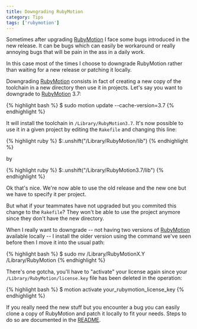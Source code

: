 ```yaml
---
title: Downgrading RubyMotion
category: Tips
tags: ['rubymotion']
---
```


Sometimes after upgrading [RubyMotion][] I face some bugs introduced in the new release. It can be bugs which can easily be workaround or really annoying bugs that will be pain in the ass in a daily work.

In this case most of the times I choose to downgrade RubyMotion rather than waiting for a new release or patching it locally.

Downgrading [RubyMotion][] consists in fact of creating a new copy of the toolchain in a new directory then use it in projects. Let's say you want to downgrade to [RubyMotion][] 3.7:

{% highlight bash %}
$ sudo motion update --cache-version=3.7
{% endhighlight %}

It will install the toolchain in `/Library/RubyMotion3.7`. It's now possible to use it in a given project by editing the `Rakefile` and changing this line:

{% highlight ruby %}
$:.unshift("/Library/RubyMotion/lib")
{% endhighlight %}

by

{% highlight ruby %}
$:.unshift("/Library/RubyMotion3.7/lib")
{% endhighlight %}

Ok that's nice. We're now able to use the old release and the new one but we have to specify it per project.

But what if your teammates have not upgraded but you commited this change to the `Rakefile`? They won't be able to use the project anymore since they don't have the new directory.

When I really want to downgrade -- not having two versions of [RubyMotion][] available locally -- I install the older version using the command we've seen before then I move it into the usual path:

{% highlight bash %}
$ sudo mv /Library/RubyMotionX.Y /Library/RubyMotion
{% endhighlight %}

There's one gotcha, you'll have to "activate" your license again since your `/Library/RubyMotion/license.key` file has been deleted in the operation:

{% highlight bash %}
$ motion activate your_rubymotion_license_key
{% endhighlight %}

If you really need the new stuff but you encounter a bug you can easily clone a
copy of RubyMotion and patch it locally to fit your needs. Steps to do so are
documented in the [README][].

[RubyMotion]: http://www.rubymotion.com
[README]: https://github.com/HipByte/RubyMotion/blob/master/README.rdoc
